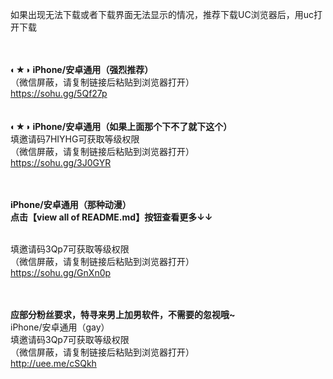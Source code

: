 如果出现无法下载或者下载界面无法显示的情况，推荐下载UC浏览器后，用uc打开下载

<br /><br />◐★◑ <b>iPhone/安卓通用（强烈推荐）</b>
<br />（微信屏蔽，请复制链接后粘贴到浏览器打开）
<br /><a href="http://vq0g8n.378xj.club/?inviteCode=VQ0G8N">https://sohu.gg/5Qf27p</a>
  <br />
<br /><br />◐★◑ <b>iPhone/安卓通用（如果上面那个下不了就下这个）</b>
<br />填邀请码7HIYHG可获取等级权限
<br />（微信屏蔽，请复制链接后粘贴到浏览器打开）
<br /><a href="http://yy2.buzz/?i=7HIYHG">https://sohu.gg/3J0GYR</a>

<br />
<br /> <b>iPhone/安卓通用（那种动漫）</b>
<br /><b>点击【view all of README.md】按钮查看更多↓↓</b>

<br />填邀请码3Qp7可获取等级权限
<br />（微信屏蔽，请复制链接后粘贴到浏览器打开）
<br /><a href="http://91.51rmc.com//aff-3Qp7/chan-1011">https://sohu.gg/GnXn0p</a>

<br /><br /><b>应部分粉丝要求，特寻来男上加男软件，不需要的忽视哦~</b>
<br />iPhone/安卓通用（gay）
<br />填邀请码3Qp7可获取等级权限
<br />（微信屏蔽，请复制链接后粘贴到浏览器打开）
<br /><a href="https://a.91gay.me/aff-aEuG/chan-1004">http://uee.me/cSQkh</a>
